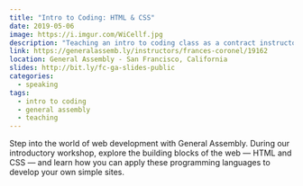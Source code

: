 ```yaml
---
title: "Intro to Coding: HTML & CSS"
date: 2019-05-06
image: https://i.imgur.com/WiCellf.jpg
description: "Teaching an intro to coding class as a contract instructor."
link: https://generalassemb.ly/instructors/frances-coronel/19162
location: General Assembly - San Francisco, California
slides: http://bit.ly/fc-ga-slides-public
categories:
  - speaking
tags:
  - intro to coding
  - general assembly
  - teaching
---
```


Step into the world of web development with General Assembly. During our introductory workshop, explore the building blocks of the web — HTML and CSS — and learn how you can apply these programming languages to develop your own simple sites.
